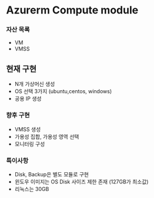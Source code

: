 # Azurerm Compute module

### 자산 목록
- VM
- VMSS

## 현재 구현
- N개 가상머신 생성
- OS 선택 3가지 (ubuntu,centos, windows)
- 공용 IP 생성

### 향후 구현
- VMSS 생성
- 가용성 집합, 가용성 영역 선택
- 모니터링 구성

### 특이사항
- Disk, Backup은 별도 모듈로 구현
- 윈도우 이미지는 OS Disk 사이즈 제한 존재 (127GB가 최소값)
- 리눅스는 30GB
